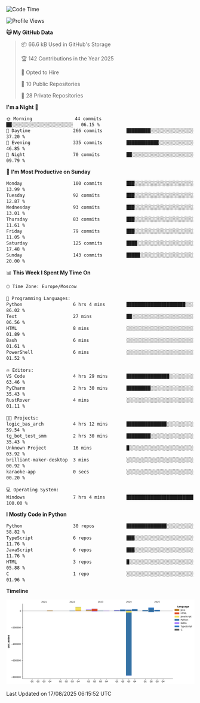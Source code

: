 <!--START_SECTION:waka-->
![Code Time](http://img.shields.io/badge/Code%20Time-784%20hrs%2021%20mins-blue)

![Profile Views](http://img.shields.io/badge/Profile%20Views-0-blue)

**🐱 My GitHub Data** 

> 📦 66.6 kB Used in GitHub's Storage 
 > 
> 🏆 142 Contributions in the Year 2025
 > 
> 💼 Opted to Hire
 > 
> 📜 10 Public Repositories 
 > 
> 🔑 28 Private Repositories 
 > 
**I'm a Night 🦉** 

```text
🌞 Morning                44 commits          ██░░░░░░░░░░░░░░░░░░░░░░░   06.15 % 
🌆 Daytime                266 commits         █████████░░░░░░░░░░░░░░░░   37.20 % 
🌃 Evening                335 commits         ████████████░░░░░░░░░░░░░   46.85 % 
🌙 Night                  70 commits          ██░░░░░░░░░░░░░░░░░░░░░░░   09.79 % 
```
📅 **I'm Most Productive on Sunday** 

```text
Monday                   100 commits         ███░░░░░░░░░░░░░░░░░░░░░░   13.99 % 
Tuesday                  92 commits          ███░░░░░░░░░░░░░░░░░░░░░░   12.87 % 
Wednesday                93 commits          ███░░░░░░░░░░░░░░░░░░░░░░   13.01 % 
Thursday                 83 commits          ███░░░░░░░░░░░░░░░░░░░░░░   11.61 % 
Friday                   79 commits          ███░░░░░░░░░░░░░░░░░░░░░░   11.05 % 
Saturday                 125 commits         ████░░░░░░░░░░░░░░░░░░░░░   17.48 % 
Sunday                   143 commits         █████░░░░░░░░░░░░░░░░░░░░   20.00 % 
```


📊 **This Week I Spent My Time On** 

```text
🕑︎ Time Zone: Europe/Moscow

💬 Programming Languages: 
Python                   6 hrs 4 mins        ██████████████████████░░░   86.02 % 
Text                     27 mins             ██░░░░░░░░░░░░░░░░░░░░░░░   06.56 % 
HTML                     8 mins              ░░░░░░░░░░░░░░░░░░░░░░░░░   01.89 % 
Bash                     6 mins              ░░░░░░░░░░░░░░░░░░░░░░░░░   01.61 % 
PowerShell               6 mins              ░░░░░░░░░░░░░░░░░░░░░░░░░   01.52 % 

🔥 Editors: 
VS Code                  4 hrs 29 mins       ████████████████░░░░░░░░░   63.46 % 
PyCharm                  2 hrs 30 mins       █████████░░░░░░░░░░░░░░░░   35.43 % 
RustRover                4 mins              ░░░░░░░░░░░░░░░░░░░░░░░░░   01.11 % 

🐱‍💻 Projects: 
logic_bas_arch           4 hrs 12 mins       ███████████████░░░░░░░░░░   59.54 % 
tg_bot_test_smm          2 hrs 30 mins       █████████░░░░░░░░░░░░░░░░   35.43 % 
Unknown Project          16 mins             █░░░░░░░░░░░░░░░░░░░░░░░░   03.92 % 
brilliant-maker-desktop  3 mins              ░░░░░░░░░░░░░░░░░░░░░░░░░   00.92 % 
karaoke-app              0 secs              ░░░░░░░░░░░░░░░░░░░░░░░░░   00.20 % 

💻 Operating System: 
Windows                  7 hrs 4 mins        █████████████████████████   100.00 % 
```

**I Mostly Code in Python** 

```text
Python                   30 repos            ███████████████░░░░░░░░░░   58.82 % 
TypeScript               6 repos             ███░░░░░░░░░░░░░░░░░░░░░░   11.76 % 
JavaScript               6 repos             ███░░░░░░░░░░░░░░░░░░░░░░   11.76 % 
HTML                     3 repos             █░░░░░░░░░░░░░░░░░░░░░░░░   05.88 % 
C                        1 repo              ░░░░░░░░░░░░░░░░░░░░░░░░░   01.96 % 
```



**Timeline**

![Lines of Code chart](https://raw.githubusercontent.com/adlemx/adlemx/main/assets/bar_graph.png)


 Last Updated on 17/08/2025 06:15:52 UTC
<!--END_SECTION:waka-->

